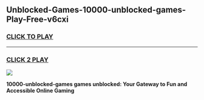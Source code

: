 
## Unblocked-Games-10000-unblocked-games-Play-Free-v6cxi
<h3>
<a href="https://premium76.site?title=10000-unblocked-games&ref=18A">CLICK TO PLAY</a></h3>
<hr>

<h3>
<a href="https://premium76.site?title=10000-unblocked-games&ref=18A">CLICK 2 PLAY</a>
  
</h3>

<a href="https://premium76.site?title=10000-unblocked-games&ref=18A"><img src="https://clearcache.store/games.png"></a>


**10000-unblocked-games games unblocked: Your Gateway to Fun and Accessible Online Gaming**
